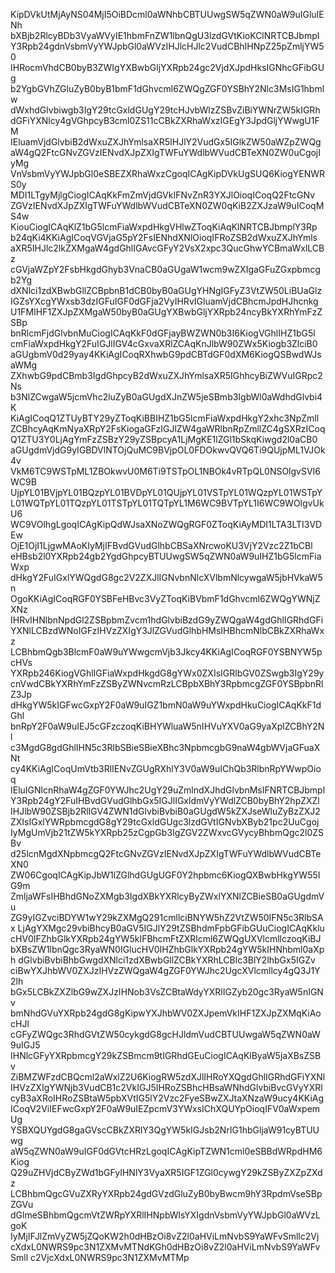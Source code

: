 KipDVkUtMjAyNS04MjI5OiBDcml0aWNhbCBTUUwgSW5qZWN0aW9uIGluIENh
bXBjb2RlcyBDb3VyaWVyIE1hbmFnZW1lbnQgU3lzdGVtKioKClNRTCBJbmpl
Y3Rpb24gdnVsbmVyYWJpbGl0aWVzIHJlcHJlc2VudCBhIHNpZ25pZmljYW50
IHRocmVhdCB0byB3ZWIgYXBwbGljYXRpb24gc2VjdXJpdHksIGNhcGFibGUg
b2YgbGVhZGluZyB0byB1bmF1dGhvcml6ZWQgZGF0YSBhY2Nlc3MsIG1hbmlw
dWxhdGlvbiwgb3IgY29tcGxldGUgY29tcHJvbWlzZSBvZiBiYWNrZW5kIGRh
dGFiYXNlcy4gVGhpcyB3cml0ZS11cCBkZXRhaWxzIGEgY3JpdGljYWwgU1FM
IEluamVjdGlvbiB2dWxuZXJhYmlsaXR5IHJlY2VudGx5IGlkZW50aWZpZWQg
aW4gQ2FtcGNvZGVzIENvdXJpZXIgTWFuYWdlbWVudCBTeXN0ZW0uCgojIyMg
VnVsbmVyYWJpbGl0eSBEZXRhaWxzCgoqICAgKipDVkUgSUQ6KiogYENWRS0y
MDI1LTgyMjlgCiogICAqKkFmZmVjdGVkIFNvZnR3YXJlOioqICoqQ2FtcGNv
ZGVzIENvdXJpZXIgTWFuYWdlbWVudCBTeXN0ZW0qKiB2ZXJzaW9uICoqMS4w
KiouCiogICAqKlZ1bG5lcmFiaWxpdHkgVHlwZToqKiAqKlNRTCBJbmplY3Rp
b24qKi4KKiAgICoqVGVjaG5pY2FsIENhdXNlOioqIFRoZSB2dWxuZXJhYmls
aXR5IHJlc2lkZXMgaW4gdGhlIGAvcGFyY2VsX2xpc3QucGhwYCBmaWxlLCBz
cGVjaWZpY2FsbHkgdGhyb3VnaCB0aGUgaW1wcm9wZXIgaGFuZGxpbmcgb2Yg
dXNlci1zdXBwbGllZCBpbnB1dCB0byB0aGUgYHNgIGFyZ3VtZW50LiBUaGlz
IGZsYXcgYWxsb3dzIGFuIGF0dGFja2VyIHRvIGluamVjdCBhcmJpdHJhcnkg
U1FMIHF1ZXJpZXMgaW50byB0aGUgYXBwbGljYXRpb24ncyBkYXRhYmFzZSBp
bnRlcmFjdGlvbnMuCiogICAqKkF0dGFjayBWZWN0b3I6KiogVGhlIHZ1bG5l
cmFiaWxpdHkgY2FuIGJlIGV4cGxvaXRlZCAqKnJlbW90ZWx5Kiogb3ZlciB0
aGUgbmV0d29yay4KKiAgICoqRXhwbG9pdCBTdGF0dXM6KiogQSBwdWJsaWMg
ZXhwbG9pdCBmb3IgdGhpcyB2dWxuZXJhYmlsaXR5IGhhcyBiZWVuIGRpc2Ns
b3NlZCwgaW5jcmVhc2luZyB0aGUgdXJnZW5jeSBmb3IgbWl0aWdhdGlvbi4K
KiAgICoqQ1ZTUyBTY29yZToqKiBBIHZ1bG5lcmFiaWxpdHkgY2xhc3NpZmll
ZCBhcyAqKmNyaXRpY2FsKiogaGFzIGJlZW4gaWRlbnRpZmllZC4gSXRzICoq
Q1ZTU3Y0LjAgYmFzZSBzY29yZSBpcyA1LjMgKE1lZGl1bSkqKiwgd2l0aCB0
aGUgdmVjdG9yIGBDVlNTOjQuMC9BVjpOL0FDOkwvQVQ6Ti9QUjpML1VJOk4v
VkM6TC9WSTpML1ZBOkwvU0M6Ti9TSTpOL1NBOk4vRTpQL0NSOlgvSVI6WC9B
UjpYL01BVjpYL01BQzpYL01BVDpYL01QUjpYL01VSTpYL01WQzpYL01WSTpY
L01WQTpYL01TQzpYL01TSTpYL01TQTpYL1M6WC9BVTpYL1I6WC9WOlgvUkU6
WC9VOlhgLgoqICAgKipQdWJsaXNoZWQgRGF0ZToqKiAyMDI1LTA3LTI3VDEw
OjE1OjI1LjgwMAoKIyMjIFBvdGVudGlhbCBSaXNrcwoKU3VjY2Vzc2Z1bCBl
eHBsb2l0YXRpb24gb2YgdGhpcyBTUUwgSW5qZWN0aW9uIHZ1bG5lcmFiaWxp
dHkgY2FuIGxlYWQgdG8gc2V2ZXJlIGNvbnNlcXVlbmNlcywgaW5jbHVkaW5n
OgoKKiAgICoqRGF0YSBFeHBvc3VyZToqKiBVbmF1dGhvcml6ZWQgYWNjZXNz
IHRvIHNlbnNpdGl2ZSBpbmZvcm1hdGlvbiBzdG9yZWQgaW4gdGhlIGRhdGFi
YXNlLCBzdWNoIGFzIHVzZXIgY3JlZGVudGlhbHMsIHBhcmNlbCBkZXRhaWxz
LCBhbmQgb3BlcmF0aW9uYWwgcmVjb3Jkcy4KKiAgICoqRGF0YSBNYW5pcHVs
YXRpb246KiogVGhlIGFiaWxpdHkgdG8gYWx0ZXIsIGRlbGV0ZSwgb3IgY29y
cnVwdCBkYXRhYmFzZSByZWNvcmRzLCBpbXBhY3RpbmcgZGF0YSBpbnRlZ3Jp
dHkgYW5kIGFwcGxpY2F0aW9uIGZ1bmN0aW9uYWxpdHkuCiogICAqKkF1dGhl
bnRpY2F0aW9uIEJ5cGFzczoqKiBHYWluaW5nIHVuYXV0aG9yaXplZCBhY2Nl
c3MgdG8gdGhlIHN5c3RlbSBieSBieXBhc3NpbmcgbG9naW4gbWVjaGFuaXNt
cy4KKiAgICoqUmVtb3RlIENvZGUgRXhlY3V0aW9uIChQb3RlbnRpYWwpOioq
IEluIGNlcnRhaW4gZGF0YWJhc2UgY29uZmlndXJhdGlvbnMsIFNRTCBJbmpl
Y3Rpb24gY2FuIHBvdGVudGlhbGx5IGJlIGxldmVyYWdlZCB0byBhY2hpZXZl
IHJlbW90ZSBjb2RlIGV4ZWN1dGlvbiBvbiB0aGUgdW5kZXJseWluZyBzZXJ2
ZXIsIGxlYWRpbmcgdG8gY29tcGxldGUgc3lzdGVtIGNvbXByb21pc2UuCgoj
IyMgUmVjb21tZW5kYXRpb25zCgpGb3IgZGV2ZWxvcGVycyBhbmQgc2l0ZSBv
d25lcnMgdXNpbmcgQ2FtcGNvZGVzIENvdXJpZXIgTWFuYWdlbWVudCBTeXN0
ZW06CgoqICAgKipJbW1lZGlhdGUgUGF0Y2hpbmc6KiogQXBwbHkgYW55IG9m
ZmljaWFsIHBhdGNoZXMgb3IgdXBkYXRlcyByZWxlYXNlZCBieSB0aGUgdmVu
ZG9yIGZvciBDYW1wY29kZXMgQ291cmllciBNYW5hZ2VtZW50IFN5c3RlbSAx
LjAgYXMgc29vbiBhcyB0aGV5IGJlY29tZSBhdmFpbGFibGUuCiogICAqKklu
cHV0IFZhbGlkYXRpb24gYW5kIFBhcmFtZXRlcml6ZWQgUXVlcmllczoqKiBJ
bXBsZW1lbnQgc3RyaWN0IGlucHV0IHZhbGlkYXRpb24gYW5kIHNhbml0aXph
dGlvbiBvbiBhbGwgdXNlci1zdXBwbGllZCBkYXRhLCBlc3BlY2lhbGx5IGZv
ciBwYXJhbWV0ZXJzIHVzZWQgaW4gZGF0YWJhc2UgcXVlcmllcy4gQ3J1Y2lh
bGx5LCBkZXZlbG9wZXJzIHNob3VsZCBtaWdyYXRlIGZyb20gc3RyaW5nIGNv
bmNhdGVuYXRpb24gdG8gKipwYXJhbWV0ZXJpemVkIHF1ZXJpZXMqKiAocHJl
cGFyZWQgc3RhdGVtZW50cykgdG8gcHJldmVudCBTUUwgaW5qZWN0aW9uIGJ5
IHNlcGFyYXRpbmcgY29kZSBmcm9tIGRhdGEuCiogICAqKlByaW5jaXBsZSBv
ZiBMZWFzdCBQcml2aWxlZ2U6KiogRW5zdXJlIHRoYXQgdGhlIGRhdGFiYXNl
IHVzZXIgYWNjb3VudCB1c2VkIGJ5IHRoZSBhcHBsaWNhdGlvbiBvcGVyYXRl
cyB3aXRoIHRoZSBtaW5pbXVtIG5lY2Vzc2FyeSBwZXJtaXNzaW9ucy4KKiAg
ICoqV2ViIEFwcGxpY2F0aW9uIEZpcmV3YWxsIChXQUYpOioqIFV0aWxpemUg
YSBXQUYgdG8gaGVscCBkZXRlY3QgYW5kIGJsb2NrIG1hbGljaW91cyBTUUwg
aW5qZWN0aW9uIGF0dGVtcHRzLgoqICAgKipTZWN1cml0eSBBdWRpdHM6Kiog
Q29uZHVjdCByZWd1bGFyIHNlY3VyaXR5IGF1ZGl0cywgY29kZSByZXZpZXdz
LCBhbmQgcGVuZXRyYXRpb24gdGVzdGluZyB0byBwcm9hY3RpdmVseSBpZGVu
dGlmeSBhbmQgcmVtZWRpYXRlIHNpbWlsYXIgdnVsbmVyYWJpbGl0aWVzLgoK
IyMjIFJlZmVyZW5jZQoKW2h0dHBzOi8vZ2l0aHViLmNvbS9YaWFvSmllc2Vj
cXdxL0NWRS9pc3N1ZXMvMTNdKGh0dHBzOi8vZ2l0aHViLmNvbS9YaWFvSmll
c2VjcXdxL0NWRS9pc3N1ZXMvMTMp
